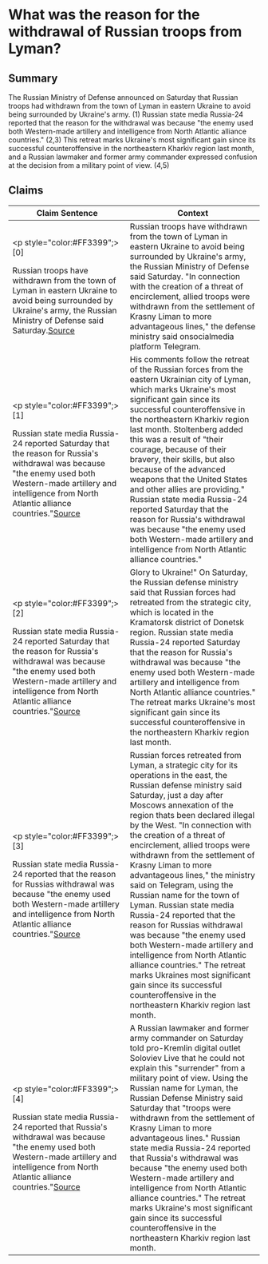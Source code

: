 # What was the reason for the withdrawal of Russian troops from Lyman?

## Summary
The Russian Ministry of Defense announced on Saturday that Russian troops had withdrawn from the town of Lyman in eastern Ukraine to avoid being surrounded by Ukraine's army. (1) Russian state media Russia-24 reported that the reason for the withdrawal was because "the enemy used both Western-made artillery and intelligence from North Atlantic alliance countries." (2,3) This retreat marks Ukraine's most significant gain since its successful counteroffensive in the northeastern Kharkiv region last month, and a Russian lawmaker and former army commander expressed confusion at the decision from a military point of view. (4,5)

## Claims
| Claim Sentence | Context |
|---|---|
|<p style="color:#FF3399";>[0]</p>Russian troops have withdrawn from the town of Lyman in eastern Ukraine to avoid being surrounded by Ukraine's army, the Russian Ministry of Defense said Saturday.<a href="https://www.cnn.com/europe/live-news/russia-ukraine-war-news-10-01-22/h_d51cb295294b53ca8004e88aaefa385f" target="_blank">Source</a>| Russian troops have withdrawn from the town of Lyman in eastern Ukraine to avoid being surrounded by Ukraine's army, the Russian Ministry of Defense said Saturday. "In connection with the creation of a threat of encirclement, allied troops were withdrawn from the settlement of Krasny Liman to more advantageous lines," the defense ministry said onsocialmedia platform Telegram.|
|<p style="color:#FF3399";>[1]</p>Russian state media Russia-24 reported Saturday that the reason for Russia's withdrawal was because "the enemy used both Western-made artillery and intelligence from North Atlantic alliance countries."<a href="https://www.cnn.com/europe/live-news/russia-ukraine-war-news-10-02-22/h_e92f52841ad0e2faee1820059fba491e" target="_blank">Source</a>| His comments follow the retreat of the Russian forces from the eastern Ukrainian city of Lyman, which marks Ukraine's most significant gain since its successful counteroffensive in the northeastern Kharkiv region last month. Stoltenberg added this was a result of "their courage, because of their bravery, their skills, but also because of the advanced weapons that the United States and other allies are providing." Russian state media Russia-24 reported Saturday that the reason for Russia's withdrawal was because "the enemy used both Western-made artillery and intelligence from North Atlantic alliance countries."|
|<p style="color:#FF3399";>[2]</p>Russian state media Russia-24 reported Saturday that the reason for Russia's withdrawal was because "the enemy used both Western-made artillery and intelligence from North Atlantic alliance countries."<a href="https://www.cnn.com/europe/live-news/russia-ukraine-war-news-10-02-22/h_d9ffd0a4f89226ef290392fac33a8f28" target="_blank">Source</a>| Glory to Ukraine!" On Saturday, the Russian defense ministry said that Russian forces had retreated from the strategic city, which is located in the Kramatorsk district of Donetsk region. Russian state media Russia-24 reported Saturday that the reason for Russia's withdrawal was because "the enemy used both Western-made artillery and intelligence from North Atlantic alliance countries." The retreat marks Ukraine's most significant gain since its successful counteroffensive in the northeastern Kharkiv region last month.|
|<p style="color:#FF3399";>[3]</p>Russian state media Russia-24 reported that the reason for Russias withdrawal was because "the enemy used both Western-made artillery and intelligence from North Atlantic alliance countries."<a href="https://www.cnn.com/2022/10/01/europe/ukraine-russia-lyman-donetsk-intl/index.html" target="_blank">Source</a>| Russian forces retreated from Lyman, a strategic city for its operations in the east, the Russian defense ministry said Saturday, just a day after Moscows annexation of the region thats been declared illegal by the West. "In connection with the creation of a threat of encirclement, allied troops were withdrawn from the settlement of Krasny Liman to more advantageous lines," the ministry said on Telegram, using the Russian name for the town of Lyman. Russian state media Russia-24 reported that the reason for Russias withdrawal was because "the enemy used both Western-made artillery and intelligence from North Atlantic alliance countries." The retreat marks Ukraines most significant gain since its successful counteroffensive in the northeastern Kharkiv region last month.|
|<p style="color:#FF3399";>[4]</p>Russian state media Russia-24 reported that Russia's withdrawal was because "the enemy used both Western-made artillery and intelligence from North Atlantic alliance countries."<a href="https://www.cnn.com/europe/live-news/russia-ukraine-war-news-10-03-22/h_7e6e466d80ad60d66ba333e191bf7075" target="_blank">Source</a>| A Russian lawmaker and former army commander on Saturday told pro-Kremlin digital outlet Soloviev Live that he could not explain this "surrender" from a military point of view. Using the Russian name for Lyman, the Russian Defense Ministry said Saturday that "troops were withdrawn from the settlement of Krasny Liman to more advantageous lines." Russian state media Russia-24 reported that Russia's withdrawal was because "the enemy used both Western-made artillery and intelligence from North Atlantic alliance countries." The retreat marks Ukraine's most significant gain since its successful counteroffensive in the northeastern Kharkiv region last month.|
